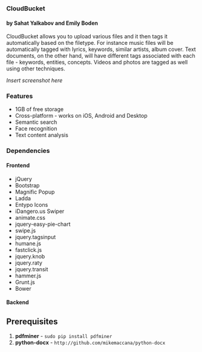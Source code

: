 ### CloudBucket
#### by Sahat Yalkabov and Emily Boden
CloudBucket allows you to upload various files and it then tags it automatically based on the filetype. 
For instance music files will be automatically tagged with lyrics, keywords, similar artists, album cover.
Text documents, on the other hand, will have different tags associated with each file - keywords, entities, concepts.
Videos and photos are tagged as well using other techniques.

*Insert screenshot here*

### Features
- 1GB of free storage
- Cross-platform - works on iOS, Android and Desktop
- Semantic search
- Face recognition
- Text content analysis

### Dependencies

#### Frontend
- jQuery
- Bootstrap
- Magnific Popup
- Ladda
- Entypo Icons
- iDangero.us Swiper
- animate.css
- jquery-easy-pie-chart
- swipe.js
- jquery.tagsinput
- humane.js
- fastclick.js
- jquery.knob
- jquery.raty
- jquery.transit
- hammer.js
- Grunt.js
- Bower

#### Backend






Prerequisites
-------------
1. **pdfminer** - `sudo pip install pdfminer`
2. **python-docx** - `http://github.com/mikemaccana/python-docx`

